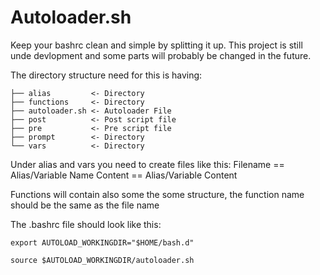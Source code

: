 # Autoloader.sh
Keep your bashrc clean and simple by splitting it up.
This project is still unde devlopment and some parts will probably be changed in the future.

The directory structure need for this is having:
```.
├── alias         <- Directory
├── functions     <- Directory
├── autoloader.sh <- Autoloader File
├── post          <- Post script file
├── pre           <- Pre script file
├── prompt        <- Directory
└── vars          <- Directory
```

Under alias and vars you need to create files like this:
Filename == Alias/Variable Name
Content  == Alias/Variable Content

Functions will contain also some the some structure, the function name should be the same as the file name

The .bashrc file should look like this:
```
export AUTOLOAD_WORKINGDIR="$HOME/bash.d"

source $AUTOLOAD_WORKINGDIR/autoloader.sh
```
